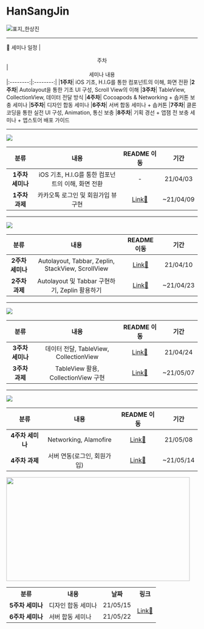 # HanSangJin
![표지_한상진](https://user-images.githubusercontent.com/60260284/113490342-36fead00-9504-11eb-95f4-02d51a4c6ed3.png)
<hr>

:date: 세미나 일정
|  <center>주차</center> |  <center>세미나 내용</center>
|:--------:|:--------:|
|**1주차**| iOS 기초, H.I.G를 통한 컴포넌트의 이해, 화면 전환
|**2주차**| Autolayout을 통한 기초 UI 구성, Scroll View의 이해
|**3주차**| TableView, CollectionView, 데이터 전달 방식
|**4주차**| Cocoapods & Networking + 솝커톤 보충 세미나
|**5주차**| 디자인 합동 세미나
|**6주차**| 서버 합동 세미나 + 솝커톤
|**7주차**| 클론 코딩을 통한 실전 UI 구성, Animation, 통신 보충
|**8주차**| 기획 경선 + 앱잼 전 보충 세미나 + 앱스토어 배포 가이드
<hr>
<img src="https://user-images.githubusercontent.com/70688424/114612335-fc073100-9cdc-11eb-8f81-3222e3c27125.png">
  
|  <center>분류</center> |  <center>내용</center> |  <center>README 이동</center> |  <center>기간</center> 
|:--------:|:--------:|:--------:|:--------:|
|**1주차 세미나**|iOS 기초, H.I.G를 통한 컴포넌트의 이해, 화면 전환|-|21/04/03
|**1주차 과제**|카카오톡 로그인 및 회원가입 뷰 구현|[Link🍎](https://github.com/28th-BE-SOPT-iOS-Part/HanSangJin/blob/main/Assignment_README/1%EC%A3%BC%EC%B0%A8%20README.md)|~21/04/09
<hr>
<img src="https://user-images.githubusercontent.com/70688424/114612173-c104fd80-9cdc-11eb-9fe1-3ef0c2a2ddc6.png">

|  <center>분류</center> |  <center>내용</center> |  <center>README 이동</center> |  <center>기간</center> 
|:--------:|:--------:|:--------:|:--------:|
|**2주차 세미나**|Autolayout, Tabbar, Zeplin, StackView, ScrollView|[Link🍎](https://github.com/28th-BE-SOPT-iOS-Part/HanSangJin/blob/main/Seminar_README/2%EC%A3%BC%EC%B0%A8%20README.md)|21/04/10
|**2주차 과제**|Autolayout 및 Tabbar 구현하기, Zeplin 활용하기|[Link🍎](https://github.com/28th-BE-SOPT-iOS-Part/HanSangJin/blob/main/Assignment_README/2%EC%A3%BC%EC%B0%A8%20README.md)|~21/04/23
<hr>
<img src="https://user-images.githubusercontent.com/70688424/117505901-c265d500-afbf-11eb-97e3-aa71b6d67460.jpg">

|  <center>분류</center> |  <center>내용</center> |  <center>README 이동</center> |  <center>기간</center> 
|:--------:|:--------:|:--------:|:--------:|
|**3주차 세미나**|데이터 전달, TableView, CollectionView|[Link🍎](https://github.com/28th-BE-SOPT-iOS-Part/HanSangJin/blob/main/Seminar_README/3%EC%A3%BC%EC%B0%A8%20README.md)|21/04/24
|**3주차 과제**|TableView 활용, CollectionView 구현|[Link🍎](https://github.com/28th-BE-SOPT-iOS-Part/HanSangJin/blob/main/Assignment_README/3%EC%A3%BC%EC%B0%A8%20README.md)|~21/05/07
<hr>
<img src="https://user-images.githubusercontent.com/70688424/118406817-7f3eec80-b6b8-11eb-81c0-4a4748e37654.jpg">

|  <center>분류</center> |  <center>내용</center> |  <center>README 이동</center> |  <center>기간</center> 
|:--------:|:--------:|:--------:|:--------:|
|**4주차 세미나**|Networking, Alamofire|[Link🍎](https://github.com/28th-BE-SOPT-iOS-Part/HanSangJin/blob/main/Seminar_README/4%EC%A3%BC%EC%B0%A8%20README.md)|21/05/08
|**4주차 과제**|서버 연동(로그인, 회원가입)|[Link🍎](https://github.com/28th-BE-SOPT-iOS-Part/HanSangJin/blob/main/Assignment_README/4%EC%A3%BC%EC%B0%A8%20README.md)|~21/05/14

<img src="https://user-images.githubusercontent.com/70688424/120029960-ccfd1280-c031-11eb-8e62-74a5f4c09dfe.png" width="483px" height="273px">

<table>
    <tr>
        <th>분류</th>
        <th>내용</th>
        <th>날짜</th>
        <th>링크</th>
    </tr>
    <tr>
        <td><b>5주차 세미나</b></td>
        <td>디자인 합동 세미나</td>
        <td>21/05/15</td>
        <td rowspan="2"><a href="https://github.com/WATCHA-Redesign/WATCHA-iOS">Link🍎</td>
    </tr>
    <tr>
        <td><b>6주차 세미나</b></td>
        <td>서버 합동 세미나</td>
        <td>21/05/22</td>
    </tr>
</table>
